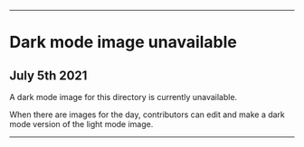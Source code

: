 
***
 
# Dark mode image unavailable

## July 5th 2021

A dark mode image for this directory is currently unavailable.

When there are images for the day, contributors can edit and make a dark mode version of the light mode image.

***
